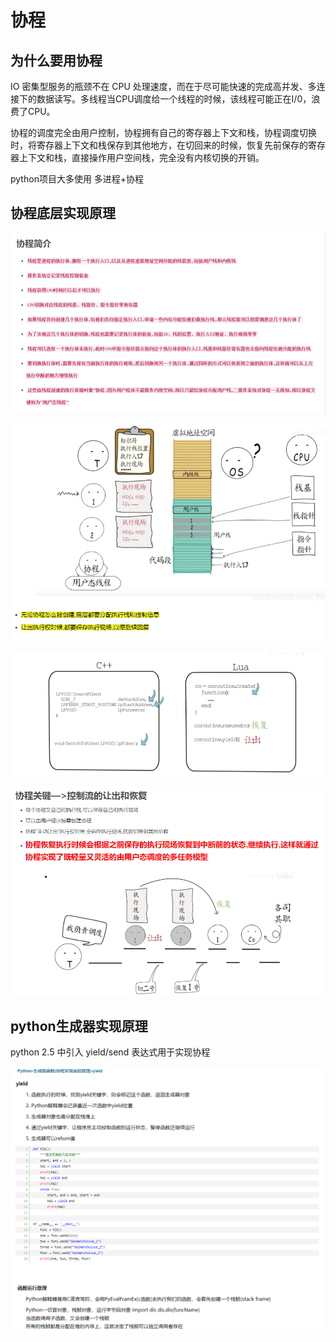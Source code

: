 # 协程

## 为什么要用协程

IO 密集型服务的瓶颈不在 CPU 处理速度，而在于尽可能快速的完成高并发、多连接下的数据读写。多线程当CPU调度给一个线程的时候，该线程可能正在I/0，浪费了CPU。

协程的调度完全由用户控制，协程拥有自己的寄存器上下文和栈，协程调度切换时，将寄存器上下文和栈保存到其他地方，在切回来的时候，恢复先前保存的寄存器上下文和栈，直接操作用户空间栈，完全没有内核切换的开销。

python项目大多使用 多进程+协程

## 协程底层实现原理

![](../.gitbook/assets/image%20%28155%29.png)

![](../.gitbook/assets/image%20%28164%29.png)

![](../.gitbook/assets/image%20%28152%29.png)

![](../.gitbook/assets/image%20%28150%29.png)

## python生成器实现原理

python 2.5 中引入 yield/send 表达式用于实现协程

![](../.gitbook/assets/image%20%28159%29.png)

